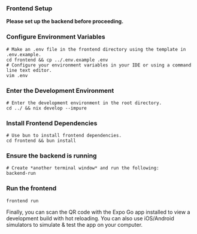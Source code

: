 ### Frontend Setup
**Please set up the backend before proceeding.**
### Configure Environment Variables
```shell
# Make an .env file in the frontend directory using the template in .env.example.
cd frontend && cp ../.env.example .env
# Configure your environment variables in your IDE or using a command line text editor.
vim .env 
```
### Enter the Development Environment
```shell
# Enter the development environment in the root directory.
cd ../ && nix develop --impure
```
### Install Frontend Dependencies
```shell
# Use bun to install frontend dependencies.
cd frontend && bun install
```
### Ensure the backend is running
```shell
# Create *another terminal window* and run the following:
backend-run
```
### Run the frontend
```shell
frontend run
```
Finally, you can scan the QR code with the Expo Go app installed to view a development build with hot reloading.
You can also use iOS/Android simulators to simulate & test the app on your computer.